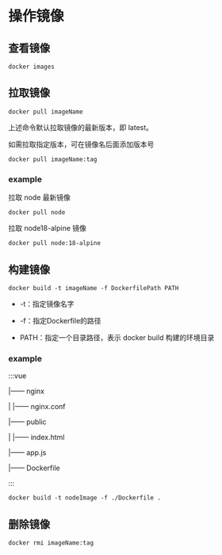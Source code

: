 # 操作镜像





## 查看镜像

```shell
docker images
```



## 拉取镜像

```shell
docker pull imageName
```

上述命令默认拉取镜像的最新版本，即 latest。

如需拉取指定版本，可在镜像名后面添加版本号

```shell
docker pull imageName:tag
```



### example

拉取 node 最新镜像

```shell
docker pull node
```

拉取 node18-alpine 镜像

```shell
docker pull node:18-alpine
```



## 构建镜像

```shell
docker build -t imageName -f DockerfilePath PATH
```

- -t：指定镜像名字

- -f：指定Dockerfile的路径

- PATH：指定一个目录路径，表示 docker build 构建的环境目录

### example

:::vue

|—— nginx

|    |—— nginx.conf

|—— public

|    |—— index.html

|—— app.js

|—— Dockerfile

:::

```shell
docker build -t nodeImage -f ./Dockerfile .
```



## 删除镜像

```shell
docker rmi imageName:tag
```



